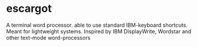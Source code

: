 # escargot
A terminal word processor. able to use standard IBM-keyboard shortcuts. Meant for lightweight systems.
Inspired by IBM DisplayWrite, Wordstar and other text-mode word-processors
